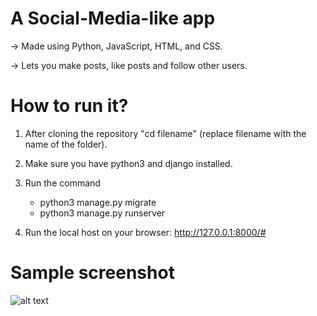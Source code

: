 # A Social-Media-like app

-> Made using Python, JavaScript, HTML, and CSS.

-> Lets you make posts, like posts and follow other users.

# How to run it?

1. After cloning the repository "cd filename" (replace filename with the name of the folder).

2. Make sure you have python3 and django installed.

3.  Run the command
    * python3 manage.py migrate
    * python3 manage.py runserver
    
4. Run the local host on your browser:
http://127.0.0.1:8000/#


# Sample screenshot
![alt text](https://i.imgur.com/XzIfVjX.png)
